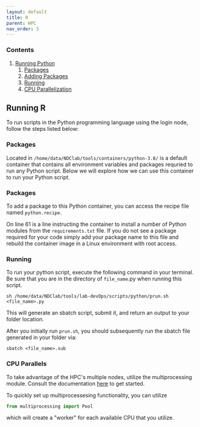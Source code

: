 ```yaml
---
layout: default
title: R
parent: HPC
nav_order: 3
---
```


### Contents
1. [Running Python](#Running-Python)
    1. [Packages](#Loading-Packages)
    2. [Adding Packages](#Modifying-Packages)
    3. [Running](#Running-Scripts)
    4. [CPU Parallelization](#CPU-Parallels)

## Running R

To run scripts in the Python programming language using the login node, follow the steps listed below:

### Packages

Located in `/home/data/NDClab/tools/containers/python-3.8/` is a default container that contains all environment variables and packages requried to run any Python script. Below we will explore how we can use this container to run your Python script.

### Packages

To add a package to this Python container, you can access the recipe file named `python.recipe`. 

On line 61 is a line instructing the container to install a number of Python modules from the `requirements.txt` file. If you do not see a package required for your code simply add your package name to this file and rebuild the container image in a Linux environment with root access.

### Running

To run your python script, execute the following command in your terminal. Be sure that you are in the directory of `file_name`.py when running this script.

```
sh /home/data/NDClab/tools/lab-devOps/scripts/python/prun.sh <file_name>.py
```

This will generate an sbatch script, submit it, and return an output to your folder location.

After you initially run `prun.sh`, you should subsequently run the sbatch file generated in your folder via:

```
sbatch <file_name>.sub

```
### CPU Parallels

To take advantage of the HPC's multiple nodes, utilize the multiprocessing module. Consult the documentation [here](https://docs.python.org/3/library/multiprocessing.html) to get started.

To quickly set up multiprocessesing functionality, you can utilize

```python
from multiprocessing import Pool
```

which will create a "worker" for each available CPU that you utilize.

